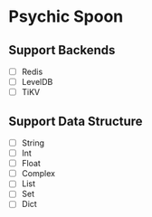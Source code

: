 # Psychic Spoon


## Support Backends
- [ ] Redis
- [ ] LevelDB
- [ ] TiKV

## Support Data Structure
- [ ] String
- [ ] Int
- [ ] Float
- [ ] Complex
- [ ] List
- [ ] Set
- [ ] Dict
